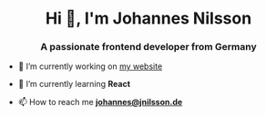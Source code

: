 <h1 align="center">Hi 👋, I'm Johannes Nilsson</h1>
<h3 align="center">A passionate frontend developer from Germany</h3>

- 🔭 I’m currently working on [my website](https://jnilsson.de)

- 🌱 I’m currently learning **React**

- 📫 How to reach me **johannes@jnilsson.de**
